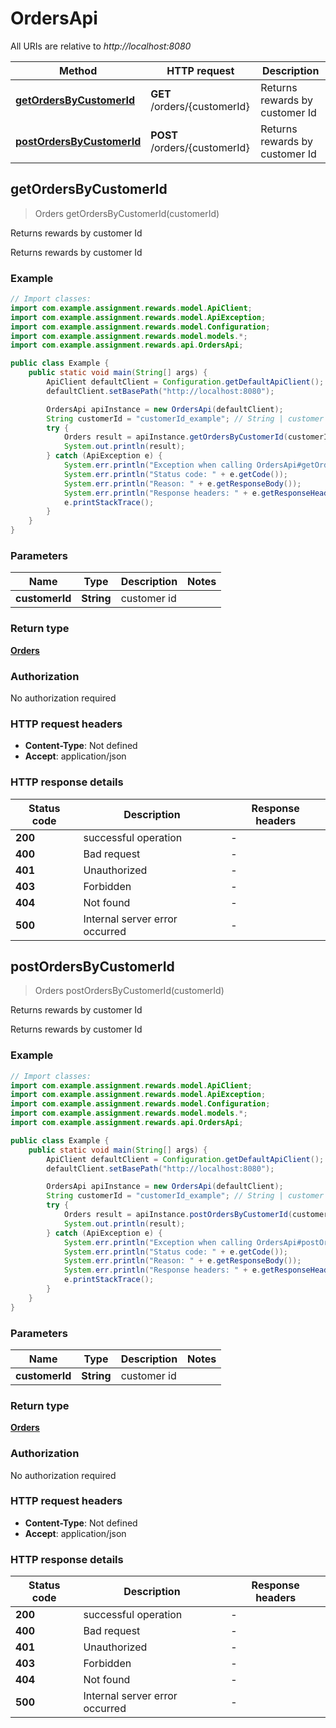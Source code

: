 # OrdersApi

All URIs are relative to *http://localhost:8080*

| Method | HTTP request | Description |
|------------- | ------------- | -------------|
| [**getOrdersByCustomerId**](OrdersApi.md#getOrdersByCustomerId) | **GET** /orders/{customerId} | Returns rewards by customer Id |
| [**postOrdersByCustomerId**](OrdersApi.md#postOrdersByCustomerId) | **POST** /orders/{customerId} | Returns rewards by customer Id |



## getOrdersByCustomerId

> Orders getOrdersByCustomerId(customerId)

Returns rewards by customer Id

Returns rewards by customer Id

### Example

```java
// Import classes:
import com.example.assignment.rewards.model.ApiClient;
import com.example.assignment.rewards.model.ApiException;
import com.example.assignment.rewards.model.Configuration;
import com.example.assignment.rewards.model.models.*;
import com.example.assignment.rewards.api.OrdersApi;

public class Example {
    public static void main(String[] args) {
        ApiClient defaultClient = Configuration.getDefaultApiClient();
        defaultClient.setBasePath("http://localhost:8080");

        OrdersApi apiInstance = new OrdersApi(defaultClient);
        String customerId = "customerId_example"; // String | customer id
        try {
            Orders result = apiInstance.getOrdersByCustomerId(customerId);
            System.out.println(result);
        } catch (ApiException e) {
            System.err.println("Exception when calling OrdersApi#getOrdersByCustomerId");
            System.err.println("Status code: " + e.getCode());
            System.err.println("Reason: " + e.getResponseBody());
            System.err.println("Response headers: " + e.getResponseHeaders());
            e.printStackTrace();
        }
    }
}
```

### Parameters


| Name | Type | Description  | Notes |
|------------- | ------------- | ------------- | -------------|
| **customerId** | **String**| customer id | |

### Return type

[**Orders**](Orders.md)

### Authorization

No authorization required

### HTTP request headers

- **Content-Type**: Not defined
- **Accept**: application/json


### HTTP response details
| Status code | Description | Response headers |
|-------------|-------------|------------------|
| **200** | successful operation |  -  |
| **400** | Bad request |  -  |
| **401** | Unauthorized |  -  |
| **403** | Forbidden |  -  |
| **404** | Not found |  -  |
| **500** | Internal server error occurred |  -  |


## postOrdersByCustomerId

> Orders postOrdersByCustomerId(customerId)

Returns rewards by customer Id

Returns rewards by customer Id

### Example

```java
// Import classes:
import com.example.assignment.rewards.model.ApiClient;
import com.example.assignment.rewards.model.ApiException;
import com.example.assignment.rewards.model.Configuration;
import com.example.assignment.rewards.model.models.*;
import com.example.assignment.rewards.api.OrdersApi;

public class Example {
    public static void main(String[] args) {
        ApiClient defaultClient = Configuration.getDefaultApiClient();
        defaultClient.setBasePath("http://localhost:8080");

        OrdersApi apiInstance = new OrdersApi(defaultClient);
        String customerId = "customerId_example"; // String | customer id
        try {
            Orders result = apiInstance.postOrdersByCustomerId(customerId);
            System.out.println(result);
        } catch (ApiException e) {
            System.err.println("Exception when calling OrdersApi#postOrdersByCustomerId");
            System.err.println("Status code: " + e.getCode());
            System.err.println("Reason: " + e.getResponseBody());
            System.err.println("Response headers: " + e.getResponseHeaders());
            e.printStackTrace();
        }
    }
}
```

### Parameters


| Name | Type | Description  | Notes |
|------------- | ------------- | ------------- | -------------|
| **customerId** | **String**| customer id | |

### Return type

[**Orders**](Orders.md)

### Authorization

No authorization required

### HTTP request headers

- **Content-Type**: Not defined
- **Accept**: application/json


### HTTP response details
| Status code | Description | Response headers |
|-------------|-------------|------------------|
| **200** | successful operation |  -  |
| **400** | Bad request |  -  |
| **401** | Unauthorized |  -  |
| **403** | Forbidden |  -  |
| **404** | Not found |  -  |
| **500** | Internal server error occurred |  -  |

